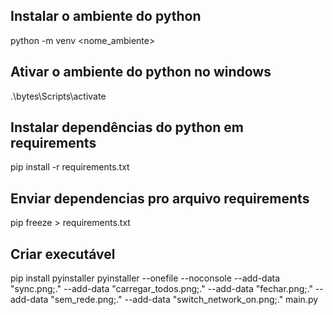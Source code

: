 ## Instalar o ambiente do python
python -m venv <nome_ambiente>

## Ativar o ambiente do python no windows
.\bytes\Scripts\activate

## Instalar dependências do python em requirements
pip install -r requirements.txt

## Enviar dependencias pro arquivo requirements
pip freeze > requirements.txt

## Criar executável
pip install pyinstaller
pyinstaller --onefile --noconsole --add-data "sync.png;." --add-data "carregar_todos.png;." --add-data "fechar.png;." --add-data "sem_rede.png;." --add-data "switch_network_on.png;." main.py
